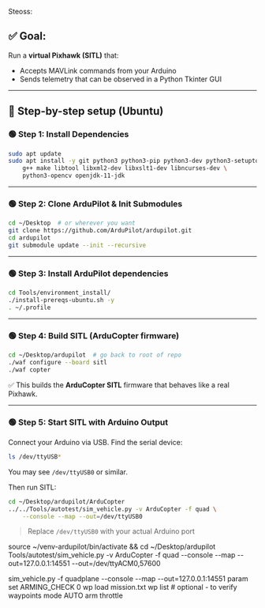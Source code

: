 Steoss:

## ✅ Goal:

Run a **virtual Pixhawk (SITL)** that:

* Accepts MAVLink commands from your Arduino
* Sends telemetry that can be observed in a Python Tkinter GUI

---

## 🧰 Step-by-step setup (Ubuntu)

### 🟢 Step 1: Install Dependencies

```bash
sudo apt update
sudo apt install -y git python3 python3-pip python3-dev python3-setuptools \
    g++ make libtool libxml2-dev libxslt1-dev libncurses-dev \
    python3-opencv openjdk-11-jdk
```

---

### 🟢 Step 2: Clone ArduPilot & Init Submodules

```bash
cd ~/Desktop  # or wherever you want
git clone https://github.com/ArduPilot/ardupilot.git
cd ardupilot
git submodule update --init --recursive
```

---

### 🟢 Step 3: Install ArduPilot dependencies

```bash
cd Tools/environment_install/
./install-prereqs-ubuntu.sh -y
. ~/.profile
```

---

### 🟢 Step 4: Build SITL (ArduCopter firmware)

```bash
cd ~/Desktop/ardupilot  # go back to root of repo
./waf configure --board sitl
./waf copter
```

✅ This builds the **ArduCopter SITL** firmware that behaves like a real Pixhawk.

---

### 🟢 Step 5: Start SITL with Arduino Output

Connect your Arduino via USB. Find the serial device:

```bash
ls /dev/ttyUSB*
```

You may see `/dev/ttyUSB0` or similar.

Then run SITL:

```bash
cd ~/Desktop/ardupilot/ArduCopter
../../Tools/autotest/sim_vehicle.py -v ArduCopter -f quad \
    --console --map --out=/dev/ttyUSB0
```

> Replace `/dev/ttyUSB0` with your actual Arduino port

source ~/venv-ardupilot/bin/activate
&& cd ~/Desktop/ardupilot
Tools/autotest/sim_vehicle.py -v ArduCopter -f quad --console --map --out=127.0.0.1:14551 --out=/dev/ttyACM0,57600

sim_vehicle.py -f quadplane --console --map  --out=127.0.0.1:14551
param set ARMING_CHECK 0
wp load mission.txt
wp list           # optional - to verify waypoints
mode AUTO
arm throttle